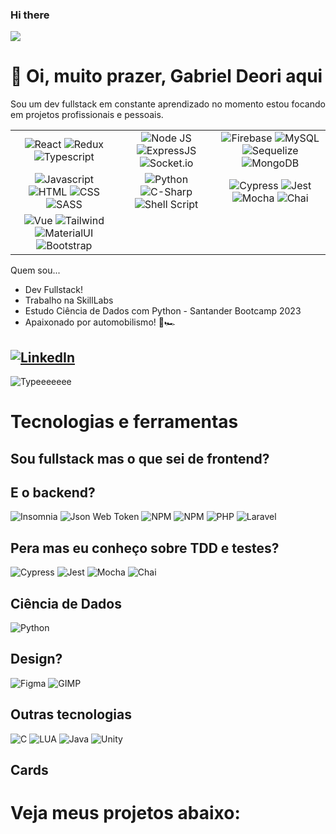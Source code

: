 ### Hi there 

<picture>
  <source
    srcset="https://github-readme-stats.vercel.app/api?username=gabrieldeori&bg_color=0000&border_color=f0ff&show_icons=true&icon_color=f0ff&title_color=f0ff&text_color=f0ff"
    media="(prefers-color-scheme: light), (prefers-color-scheme: no-preference)"
  />
  <source
    srcset="https://github-readme-stats.vercel.app/api?username=gabrieldeori&bg_color=0000&border_color=0F0F&show_icons=true&icon_color=0F0F&title_color=0F0F&text_color=0F0F"
    media="(prefers-color-scheme: dark)"
  />
  <img src="https://github-readme-stats.vercel.app/api?username=gabrieldeori&bg_color=0000&border_color=0F0F&show_icons=true&icon_color=0F0F&title_color=0F0F&text_color=0F0F" />
</picture>

# 👋 Oi, muito prazer, Gabriel Deori aqui
Sou um dev fullstack em constante aprendizado no momento estou focando em projetos profissionais e pessoais.

|  |  |  |
| :-: | :-: | :-: |
| ![React](https://img.shields.io/badge/React-20232A?style=for-the-badge&logo=react&logoColor=61DAFB) ![Redux](https://img.shields.io/badge/Redux-593D88?style=for-the-badge&logo=redux&logoColor=white) ![Typescript](https://img.shields.io/badge/TypeScript-007ACC?style=for-the-badge&logo=typescript&logoColor=white) | ![Node JS](https://img.shields.io/badge/Node.js-339933?style=for-the-badge&logo=nodedotjs&logoColor=white) ![ExpressJS](https://img.shields.io/badge/Express.js-000000?style=for-the-badge&logo=express&logoColor=white) ![Socket.io](https://img.shields.io/badge/Socket.io-010101?&style=for-the-badge&logo=Socket.io&logoColor=white) | ![Firebase](https://img.shields.io/badge/firebase-%23039BE5.svg?style=for-the-badge&logo=firebase) ![MySQL](https://img.shields.io/badge/MySQL-005C84?style=for-the-badge&logo=mysql&logoColor=white) ![Sequelize](https://img.shields.io/badge/Sequelize-52B0E7?style=for-the-badge&logo=Sequelize&logoColor=white) ![MongoDB](https://img.shields.io/badge/MongoDB-4EA94B?style=for-the-badge&logo=mongodb&logoColor=white) |
| ![Javascript](https://img.shields.io/badge/JavaScript-F7DF1E?style=for-the-badge&logo=javascript&logoColor=black) ![HTML](https://img.shields.io/badge/HTML5-E34F26?style=for-the-badge&logo=html5&logoColor=white) ![CSS](https://img.shields.io/badge/CSS3-1572B6?style=for-the-badge&logo=css3&logoColor=white) ![SASS](https://img.shields.io/badge/Sass-CC6699?style=for-the-badge&logo=sass&logoColor=white) | ![Python](https://img.shields.io/badge/Python-FFD43B?style=for-the-badge&logo=python&logoColor=darkgreen) ![C-Sharp](https://img.shields.io/badge/C%23-239120?style=for-the-badge&logo=c-sharp&logoColor=white) ![Shell Script](https://img.shields.io/badge/Shell_Script-121011?style=for-the-badge&logo=gnu-bash&logoColor=white) | ![Cypress](https://img.shields.io/badge/Cypress-17202C?style=for-the-badge&logo=cypress&logoColor=white) ![Jest](https://img.shields.io/badge/Jest-C21325?style=for-the-badge&logo=jest&logoColor=white) ![Mocha](https://img.shields.io/badge/Mocha-8D6748?style=for-the-badge&logo=Mocha&logoColor=white) ![Chai](https://img.shields.io/badge/chai-A30701?style=for-the-badge&logo=chai&logoColor=white) |
| ![Vue](https://img.shields.io/badge/Vue.js-35495E?style=for-the-badge&logo=vue.js&logoColor=4FC08D) ![Tailwind](https://img.shields.io/badge/Tailwind_CSS-38B2AC?style=for-the-badge&logo=tailwind-css&logoColor=white) ![MaterialUI](https://img.shields.io/badge/Material%20UI-007FFF?style=for-the-badge&logo=mui&logoColor=white) ![Bootstrap](https://img.shields.io/badge/Bootstrap-563D7C?style=for-the-badge&logo=bootstrap&logoColor=white) | | |

Quem sou...
- Dev Fullstack!
- Trabalho na SkillLabs
- Estudo Ciência de Dados com Python - Santander Bootcamp 2023
- Apaixonado por automobilismo! 🏁🏎️

[![LinkedIn](https://img.shields.io/badge/LinkedIn-000?style=for-the-badge&logo=linkedin&logoColor=0E76A8)](https://www.linkedin.com/in/gabrieldeori/)
---

![Typeeeeeee](https://c.tenor.com/uW-mINF9BmwAAAAC/tenor.gif)

# Tecnologias e ferramentas
## Sou fullstack mas o que sei de frontend?

## E o backend?
![Insomnia](https://img.shields.io/badge/Insomnia-5849be?style=for-the-badge&logo=Insomnia&logoColor=white)
![Json Web Token](https://img.shields.io/badge/JWT-000000?style=for-the-badge&logo=JSON%20web%20tokens&logoColor=white)
![NPM](https://img.shields.io/badge/npm-CB3837?style=for-the-badge&logo=npm&logoColor=white)
![NPM](https://img.shields.io/badge/npm-CB3837?style=for-the-badge&logo=npm&logoColor=white)
![PHP](https://img.shields.io/badge/PHP-777BB4?style=for-the-badge&logo=php&logoColor=white)
![Laravel](https://img.shields.io/badge/Laravel-FF2D20?style=for-the-badge&logo=laravel&logoColor=white)

## Pera mas eu conheço sobre TDD e testes?
![Cypress](https://img.shields.io/badge/Cypress-17202C?style=for-the-badge&logo=cypress&logoColor=white)
![Jest](https://img.shields.io/badge/Jest-C21325?style=for-the-badge&logo=jest&logoColor=white)
![Mocha](https://img.shields.io/badge/Mocha-8D6748?style=for-the-badge&logo=Mocha&logoColor=white)
![Chai](https://img.shields.io/badge/chai-A30701?style=for-the-badge&logo=chai&logoColor=white)

## Ciência de Dados
![Python](https://img.shields.io/badge/Python-FFD43B?style=for-the-badge&logo=python&logoColor=darkgreen)

## Design?
![Figma](https://img.shields.io/badge/Figma-F24E1E?style=for-the-badge&logo=figma&logoColor=white)
![GIMP](https://img.shields.io/badge/gimp-5C5543?style=for-the-badge&logo=gimp&logoColor=white)

## Outras tecnologias

![C](https://img.shields.io/badge/C-00599C?style=for-the-badge&logo=c&logoColor=white)
![LUA](https://img.shields.io/badge/Lua-2C2D72?style=for-the-badge&logo=lua&logoColor=white)
![Java](https://img.shields.io/badge/Java-ED8B00?style=for-the-badge&logo=java&logoColor=white)
![Unity](https://img.shields.io/badge/Unity-100000?style=for-the-badge&logo=unity&logoColor=white)

## Cards


# Veja meus projetos abaixo:
